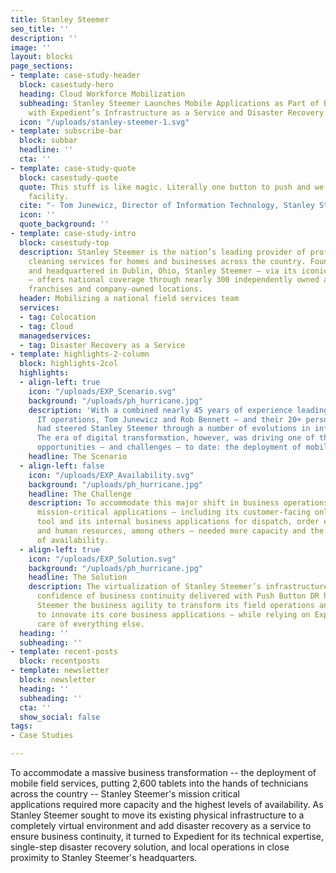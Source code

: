 ```yaml
---
title: Stanley Steemer
seo_title: ''
description: ''
image: ''
layout: blocks
page_sections:
- template: case-study-header
  block: casestudy-hero
  heading: Cloud Workforce Mobilization
  subheading: Stanley Steemer Launches Mobile Applications as Part of Business Transformation
    with Expedient’s Infrastructure as a Service and Disaster Recovery Solutions
  icon: "/uploads/stanley-steemer-1.svg"
- template: subscribe-bar
  block: subbar
  headline: ''
  cta: ''
- template: case-study-quote
  block: casestudy-quote
  quote: This stuff is like magic. Literally one button to push and we were in another
    facility.
  cite: "- Tom Junewicz, Director of Information Technology, Stanley Steemer"
  icon: ''
  quote_background: ''
- template: case-study-intro
  block: casestudy-top
  description: Stanley Steemer is the nation’s leading provider of professional deep
    cleaning services for homes and businesses across the country. Founded in 1947
    and headquartered in Dublin, Ohio, Stanley Steemer – via its iconic yellow vans
    – offers national coverage through nearly 300 independently owned and operated
    franchises and company-owned locations.
  header: Mobilizing a national field services team
  services:
  - tag: Colocation
  - tag: Cloud
  managedservices:
  - tag: Disaster Recovery as a Service
- template: highlights-2-column
  block: highlights-2col
  highlights:
  - align-left: true
    icon: "/uploads/EXP_Scenario.svg"
    background: "/uploads/ph_hurricane.jpg"
    description: 'With a combined nearly 45 years of experience leading Stanley Steemer’s
      IT operations, Tom Junewicz and Rob Bennett – and their 20+ person IT team –
      had steered Stanley Steemer through a number of evolutions in information technology.
      The era of digital transformation, however, was driving one of their biggest
      opportunities – and challenges – to date: the deployment of mobile field services.'
    headline: The Scenario
  - align-left: false
    icon: "/uploads/EXP_Availability.svg"
    background: "/uploads/ph_hurricane.jpg"
    headline: The Challenge
    description: To accommodate this major shift in business operations, Stanley Steemer’s
      mission-critical applications – including its customer-facing online scheduling
      tool and its internal business applications for dispatch, order entry, payroll,
      and human resources, among others – needed more capacity and the highest levels
      of availability.
  - align-left: true
    icon: "/uploads/EXP_Solution.svg"
    background: "/uploads/ph_hurricane.jpg"
    headline: The Solution
    description: The virtualization of Stanley Steemer’s infrastructure and the added
      confidence of business continuity delivered with Push Button DR have given Stanley
      Steemer the business agility to transform its field operations and continue
      to innovate its core business applications – while relying on Expedient to take
      care of everything else.
  heading: ''
  subheading: ''
- template: recent-posts
  block: recentposts
- template: newsletter
  block: newsletter
  heading: ''
  subheading: ''
  cta: ''
  show_social: false
tags:
- Case Studies

---
```

To accommodate a massive business transformation -- the deployment of mobile field services, putting 2,600 tablets into the hands of technicians across the country -- Stanley Steemer's mission critical applications required more capacity and the highest levels of availability. As Stanley Steemer sought to move its existing physical infrastructure to a completely virtual environment and add disaster recovery as a service to ensure business continuity, it turned to Expedient for its technical expertise, single-step disaster recovery solution, and local operations in close proximity to Stanley Steemer's headquarters.